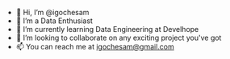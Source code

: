 - 👋 Hi, I’m @igochesam
- 👀 I’m a Data Enthusiast
- 🌱 I’m currently learning Data Engineering at Develhope
- 💞️ I’m looking to collaborate on any exciting project you've got
- 📫 You can reach me at igochesam@gmail.com

<!---
igochesam/igochesam is a ✨ special ✨ repository because its `README.md` (this file) appears on your GitHub profile.
You can click the Preview link to take a look at your changes.
--->
